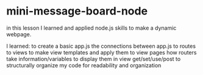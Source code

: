 # mini-message-board-node

in this lesson I learned and applied node.js skills to make a dynamic
webpage.

I learned:
    to create a basic app.js
    the connections between app.js to routes to views
    to make view templates and apply them to view pages
    how routers take information/variables to display them in view
    get/set/use/post
    to structurally organize my code for readability and organization